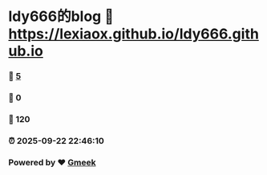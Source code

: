 # ldy666的blog :link: https://lexiaox.github.io/ldy666.github.io 
### :page_facing_up: [5](https://lexiaox.github.io/ldy666.github.io/tag.html) 
### :speech_balloon: 0 
### :hibiscus: 120 
### :alarm_clock: 2025-09-22 22:46:10 
### Powered by :heart: [Gmeek](https://github.com/Meekdai/Gmeek)
